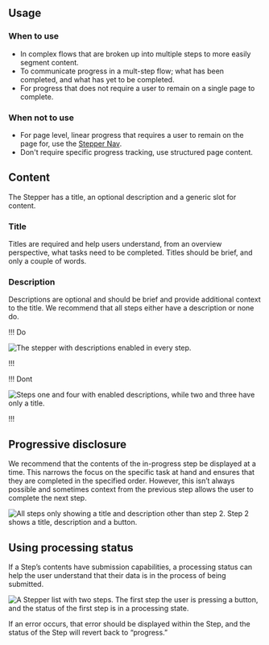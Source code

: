 ## Usage

### When to use

- In complex flows that are broken up into multiple steps to more easily segment content.
- To communicate progress in a mult-step flow; what has been completed, and what has yet to be completed.
- For progress that does not require a user to remain on a single page to complete.

### When not to use 

- For page level, linear progress that requires a user to remain on the page for, use the [Stepper Nav](/components/stepper/nav).
- Don't require specific progress tracking, use structured page content.


## Content

The Stepper has a title, an optional description and a generic slot for content.

### Title

Titles are required and help users understand, from an overview perspective, what tasks need to be completed. Titles should be brief, and only a couple of words.

### Description

Descriptions are optional and should be brief and provide additional context to the title. We recommend that all steps either have a description or none do.

!!! Do

![The stepper with descriptions enabled in every step.](/assets/components/stepper/list/stepper-list-description-do.png)

!!!

!!! Dont

![Steps one and four with enabled descriptions, while two and three have only a title.](/assets/components/stepper/list/stepper-list-description-dont.png)

!!!

## Progressive disclosure

We recommend that the contents of the in-progress step be displayed at a time. This narrows the focus on the specific task at hand and ensures that they are completed in the specified order. However, this isn’t always possible and sometimes context from the previous step allows the user to complete the next step.

![All steps only showing a title and description other than step 2. Step 2 shows a title, description and a button.](/assets/components/stepper/list/stepper-list-progressive-disclosure.png)

## Using processing status

If a Step’s contents have submission capabilities, a processing status can help the user understand that their data is in the process of being submitted.

![A Stepper list with two steps. The first step the user is pressing a button, and the status of the first step is in a processing state.](/assets/components/stepper/list/stepper-list-processing-status.png)

If an error occurs, that error should be displayed within the Step, and the status of the Step will revert back to “progress.”